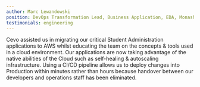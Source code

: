 ```yaml
---
author: Marc Lewandowski
position: DevOps Transformation Lead, Business Application, EDA, Monash University
testimonials: engineering
---
```

Cevo assisted us in migrating our critical Student Administration applications to AWS whilst educating the team on the concepts & tools used in a cloud environment.
Our applications are now taking advantage of the native abilities of the Cloud such as self-healing & autoscaling infrastructure. Using a CI/CD pipeline allows us to deploy changes into Production within minutes rather than hours because handover between our developers and operations staff has been eliminated.
